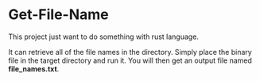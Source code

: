 # Get-File-Name

This project just want to do something with rust language. 

It can retrieve all of the file names in the directory. Simply place the binary file in the target directory and run it. You will then get an output file named **file_names.txt**.

